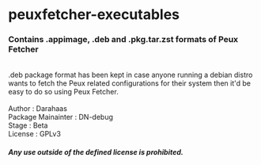 # peuxfetcher-executables

### Contains .appimage, .deb and .pkg.tar.zst formats of Peux Fetcher
<br />
.deb package format has been kept in case anyone running a debian distro wants to fetch the Peux related configurations for their system then it'd be easy to do so   using Peux Fetcher. 
<br /> <br />
Author : Darahaas <br />
Package Mainainter : DN-debug <br />
Stage : Beta <br />
License : GPLv3 <br />

##### Any use outside of the defined license is prohibited.
